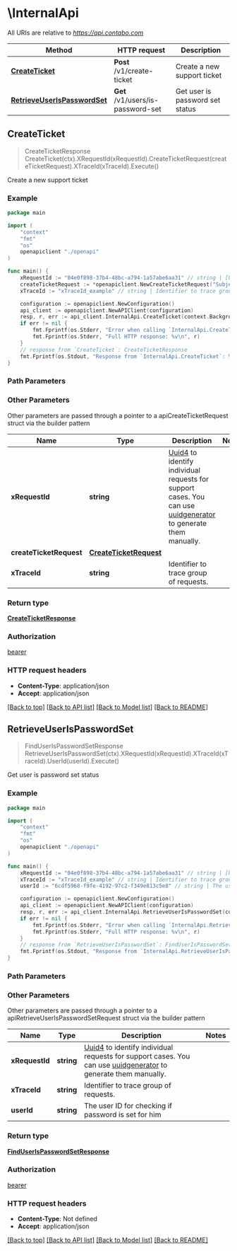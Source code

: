 # \InternalApi

All URIs are relative to *https://api.contabo.com*

Method | HTTP request | Description
------------- | ------------- | -------------
[**CreateTicket**](InternalApi.md#CreateTicket) | **Post** /v1/create-ticket | Create a new support ticket
[**RetrieveUserIsPasswordSet**](InternalApi.md#RetrieveUserIsPasswordSet) | **Get** /v1/users/is-password-set | Get user is password set status



## CreateTicket

> CreateTicketResponse CreateTicket(ctx).XRequestId(xRequestId).CreateTicketRequest(createTicketRequest).XTraceId(xTraceId).Execute()

Create a new support ticket



### Example

```go
package main

import (
    "context"
    "fmt"
    "os"
    openapiclient "./openapi"
)

func main() {
    xRequestId := "04e0f898-37b4-48bc-a794-1a57abe6aa31" // string | [Uuid4](https://en.wikipedia.org/wiki/Universally_unique_identifier#Version_4_(random)) to identify individual requests for support cases. You can use [uuidgenerator](https://www.uuidgenerator.net/version4) to generate them manually.
    createTicketRequest := *openapiclient.NewCreateTicketRequest("Subject", "Note", "your@mail.com") // CreateTicketRequest | 
    xTraceId := "xTraceId_example" // string | Identifier to trace group of requests. (optional)

    configuration := openapiclient.NewConfiguration()
    api_client := openapiclient.NewAPIClient(configuration)
    resp, r, err := api_client.InternalApi.CreateTicket(context.Background()).XRequestId(xRequestId).CreateTicketRequest(createTicketRequest).XTraceId(xTraceId).Execute()
    if err != nil {
        fmt.Fprintf(os.Stderr, "Error when calling `InternalApi.CreateTicket``: %v\n", err)
        fmt.Fprintf(os.Stderr, "Full HTTP response: %v\n", r)
    }
    // response from `CreateTicket`: CreateTicketResponse
    fmt.Fprintf(os.Stdout, "Response from `InternalApi.CreateTicket`: %v\n", resp)
}
```

### Path Parameters



### Other Parameters

Other parameters are passed through a pointer to a apiCreateTicketRequest struct via the builder pattern


Name | Type | Description  | Notes
------------- | ------------- | ------------- | -------------
 **xRequestId** | **string** | [Uuid4](https://en.wikipedia.org/wiki/Universally_unique_identifier#Version_4_(random)) to identify individual requests for support cases. You can use [uuidgenerator](https://www.uuidgenerator.net/version4) to generate them manually. | 
 **createTicketRequest** | [**CreateTicketRequest**](CreateTicketRequest.md) |  | 
 **xTraceId** | **string** | Identifier to trace group of requests. | 

### Return type

[**CreateTicketResponse**](CreateTicketResponse.md)

### Authorization

[bearer](../README.md#bearer)

### HTTP request headers

- **Content-Type**: application/json
- **Accept**: application/json

[[Back to top]](#) [[Back to API list]](../README.md#documentation-for-api-endpoints)
[[Back to Model list]](../README.md#documentation-for-models)
[[Back to README]](../README.md)


## RetrieveUserIsPasswordSet

> FindUserIsPasswordSetResponse RetrieveUserIsPasswordSet(ctx).XRequestId(xRequestId).XTraceId(xTraceId).UserId(userId).Execute()

Get user is password set status



### Example

```go
package main

import (
    "context"
    "fmt"
    "os"
    openapiclient "./openapi"
)

func main() {
    xRequestId := "04e0f898-37b4-48bc-a794-1a57abe6aa31" // string | [Uuid4](https://en.wikipedia.org/wiki/Universally_unique_identifier#Version_4_(random)) to identify individual requests for support cases. You can use [uuidgenerator](https://www.uuidgenerator.net/version4) to generate them manually.
    xTraceId := "xTraceId_example" // string | Identifier to trace group of requests. (optional)
    userId := "6cdf5968-f9fe-4192-97c2-f349e813c5e8" // string | The user ID for checking if password is set for him (optional)

    configuration := openapiclient.NewConfiguration()
    api_client := openapiclient.NewAPIClient(configuration)
    resp, r, err := api_client.InternalApi.RetrieveUserIsPasswordSet(context.Background()).XRequestId(xRequestId).XTraceId(xTraceId).UserId(userId).Execute()
    if err != nil {
        fmt.Fprintf(os.Stderr, "Error when calling `InternalApi.RetrieveUserIsPasswordSet``: %v\n", err)
        fmt.Fprintf(os.Stderr, "Full HTTP response: %v\n", r)
    }
    // response from `RetrieveUserIsPasswordSet`: FindUserIsPasswordSetResponse
    fmt.Fprintf(os.Stdout, "Response from `InternalApi.RetrieveUserIsPasswordSet`: %v\n", resp)
}
```

### Path Parameters



### Other Parameters

Other parameters are passed through a pointer to a apiRetrieveUserIsPasswordSetRequest struct via the builder pattern


Name | Type | Description  | Notes
------------- | ------------- | ------------- | -------------
 **xRequestId** | **string** | [Uuid4](https://en.wikipedia.org/wiki/Universally_unique_identifier#Version_4_(random)) to identify individual requests for support cases. You can use [uuidgenerator](https://www.uuidgenerator.net/version4) to generate them manually. | 
 **xTraceId** | **string** | Identifier to trace group of requests. | 
 **userId** | **string** | The user ID for checking if password is set for him | 

### Return type

[**FindUserIsPasswordSetResponse**](FindUserIsPasswordSetResponse.md)

### Authorization

[bearer](../README.md#bearer)

### HTTP request headers

- **Content-Type**: Not defined
- **Accept**: application/json

[[Back to top]](#) [[Back to API list]](../README.md#documentation-for-api-endpoints)
[[Back to Model list]](../README.md#documentation-for-models)
[[Back to README]](../README.md)

